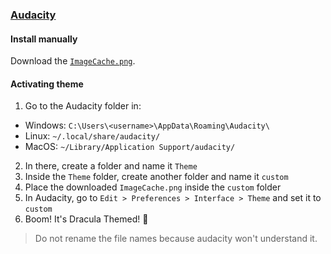 ### [Audacity](https://www.audacityteam.org/)

#### Install manually

Download the [`ImageCache.png`](https://github.com/dracula/audacity/blob/main/ImageCache.png).

#### Activating theme
1. Go to the Audacity folder in:
- Windows: `C:\Users\<username>\AppData\Roaming\Audacity\`
- Linux: `~/.local/share/audacity/`
- MacOS: `~/Library/Application Support/audacity/`
2. In there, create a folder and name it `Theme`
3. Inside the `Theme` folder, create another folder and name it `custom`
4. Place the downloaded `ImageCache.png` inside the `custom` folder
5. In Audacity, go to `Edit > Preferences > Interface > Theme` and set it to `custom`
6. Boom! It's Dracula Themed! 💜

> Do not rename the file names because audacity won't understand it.
